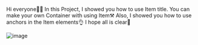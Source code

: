 Hi everyone🙋‍♀️
In this Project, I showed you how to use Item title. You can make your own Container with using Item⚒️
Also, I showed you how to use anchors in the Item elements👌
I hope all is clear💮

![image](https://github.com/fatmazayrek/Qt_Quick_and_QML_for_Beginners/assets/91613858/f474c94b-51b5-452f-9273-a816e05e4e42)
